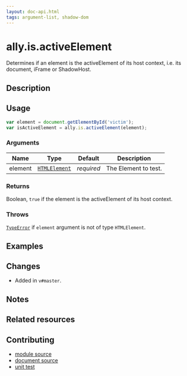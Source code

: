```yaml
---
layout: doc-api.html
tags: argument-list, shadow-dom
---
```


# ally.is.activeElement

Determines if an element is the activeElement of its host context, i.e. its document, iFrame or ShadowHost.


## Description


## Usage

```js
var element = document.getElementById('victim');
var isActiveElement = ally.is.activeElement(element);
```

### Arguments

| Name | Type | Default | Description |
| ---- | ---- | ------- | ----------- |
| element | [`HTMLElement`](https://developer.mozilla.org/en/docs/Web/API/HTMLElement) | *required* | The Element to test. |

### Returns

Boolean, `true` if the element is the activeElement of its host context.

### Throws

[`TypeError`](https://developer.mozilla.org/en-US/docs/Web/JavaScript/Reference/Global_Objects/TypeError) if `element` argument is not of type `HTMLElement`.


## Examples


## Changes

* Added in `v#master`.


## Notes



## Related resources


## Contributing

* [module source](https://github.com/medialize/ally.js/blob/master/src/is/active-element.js)
* [document source](https://github.com/medialize/ally.js/blob/master/docs/api/is/active-element.md)
* [unit test](https://github.com/medialize/ally.js/blob/master/test/unit/is.active-element.test.js)

